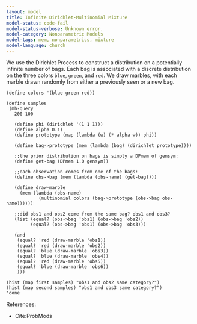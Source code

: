 ```yaml
---
layout: model
title: Infinite Dirichlet-Multinomial Mixture
model-status: code-fail
model-status-verbose: Unknown error.
model-category: Nonparametric Models
model-tags: mem, nonparametrics, mixture
model-language: church
---
```


We use the Dirichlet Process to construct a distribution on a potentially infinite number of bags. Each bag is associated with a discrete distribution on the three colors `blue`, `green`, and `red`. We draw marbles, with each marble drawn randomly from either a previously seen or a new bag.

    (define colors '(blue green red))
    
    (define samples
     (mh-query
       200 100
    
       (define phi (dirichlet '(1 1 1)))
       (define alpha 0.1)
       (define prototype (map (lambda (w) (* alpha w)) phi))
    
       (define bag->prototype (mem (lambda (bag) (dirichlet prototype))))
    
       ;;the prior distribution on bags is simply a DPmem of gensym:
       (define get-bag (DPmem 1.0 gensym))
    
       ;;each observation comes from one of the bags:
       (define obs->bag (mem (lambda (obs-name) (get-bag))))
    
       (define draw-marble
         (mem (lambda (obs-name)
                (multinomial colors (bag->prototype (obs->bag obs-name))))))
    
       ;;did obs1 and obs2 come from the same bag? obs1 and obs3?
       (list (equal? (obs->bag 'obs1) (obs->bag 'obs2))
             (equal? (obs->bag 'obs1) (obs->bag 'obs3)))
    
       (and
        (equal? 'red (draw-marble 'obs1))
        (equal? 'red (draw-marble 'obs2))
        (equal? 'blue (draw-marble 'obs3))
        (equal? 'blue (draw-marble 'obs4))
        (equal? 'red (draw-marble 'obs5))
        (equal? 'blue (draw-marble 'obs6))
        )))
    
    (hist (map first samples) "obs1 and obs2 same category?")
    (hist (map second samples) "obs1 and obs3 same category?")
    'done

References:

- Cite:ProbMods
